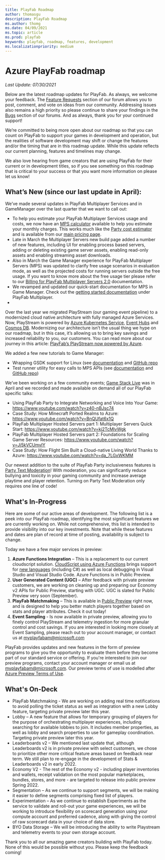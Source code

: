 ```yaml
---
title: PlayFab Roadmap
author: thomasgu
description: PlayFab Roadmap
ms.author: thomg
ms.date: 04/09/2021
ms.topic: article
ms.prod: playfab
keywords: playfab, roadmap, features, development
ms.localizationpriority: medium
---
```



# Azure PlayFab roadmap

_Last Update: 07/30/2021_

Below are the latest roadmap updates for PlayFab. As always, we welcome your feedback. The [Feature Requests](https://community.playfab.com/spaces/24/index.html?sort=votes) section of our forum allows you to post, comment, and vote on ideas from our community. Addressing issues also remains a high priority so please continue to share your findings in the [Bugs](https://community.playfab.com/spaces/23/index.html) section of our forums. And as always, thank you for your continued support!

We’re committed to being more open about our roadmap so that you can count on PlayFab to support your games in development and operation, but the realities of software development may shift or change the features and/or the timing that are in this roadmap update. While this update reflects our current planning, features and timelines may change. 

We also love hearing from game creators that are using PlayFab for their current or in development titles, so if you see something on this roadmap that is critical to your success or that you want more information on please let us know!

## What’s New (since our last update in April):

We’ve made several updates in PlayFab Multiplayer Services and in GameManager over the last quarter that we want to call out:

- To help you estimate your PlayFab Multiplayer Services usage and costs, we now have an [MPS calculator](https://playfab.com/mps-calculator/) available to help you estimate your monthly charges. This works much like the [Party cost estimator](https://playfab.com/party-calculator/) and is available from our [main pricing page](https://playfab.com/pricing/).
- Late in March the Multiplayer Servers new build page added a number of new features, including UI for enabling process based servers, adding or deleting existing game server assets, enabling read-only assets and enabling streaming asset downloads. 
- Also in March the Game Manager experience for PlayFab Multiplayer Servers (MPS) was updated to clarify free usage scenarios in evaluation mode, as well as the projected costs for running servers outside the free usage. If you want to know more about the free usage tier please refer to our [Billing for PlayFab Multiplayer Servers 2.0](https://docs.microsoft.com/gaming/playfab/features/multiplayer/servers/billing-for-thunderhead) documentation.
- We revamped and updated our quick-start documentation for MPS in Game Manager. Check out the [getting started documentation](https://docs.microsoft.com/gaming/playfab/features/multiplayer/mpintro) under PlayFab Multiplayer. 
- 
Over the last year we migrated PlayStream (our gaming event pipeline) to a modernized cloud native architecture with fully managed Azure Services. Now, PlayStream is powered by [Azure Kubernetes Service](https://azure.microsoft.com/services/kubernetes-service/), [Event Hubs](https://azure.microsoft.com/services/event-hubs/) and [Cosmos DB](https://azure.microsoft.com/services/cosmos-db/). Modernizing our architecture isn’t the usual thing we hype on our roadmap, but in this case, it’s allowing us to bring key savings and increased reliability to you, our customers. You can read more about our journey in this article: [PlayFab’s PlayStream now powered by Azure](https://blog.playfab.com/blog/playfabs-playstream-bids-farewell-to-aws-now-powered-by-azure).

We added a few new tutorials to Game Manager:
- Wrapping GSDK support for Linux (see [documentation](https://docs.microsoft.com/gaming/playfab/features/multiplayer/servers/create-your-first-server) and [GitHub repo](https://github.com/PlayFab/MpsSamples/tree/master/MpsAllocatorSample)
- Test runner utility for easy calls to MPS APIs (see [documentation](https://docs.microsoft.com/gaming/playfab/features/multiplayer/servers/mps-allocator-sample) and [GitHub repo](https://github.com/PlayFab/MpsSamples/tree/master/MpsAllocatorSample))

We’ve been working on a few community events;  [Game Stack Live](https://developer.microsoft.com/games/events/game-stack-live/) was in April and we recorded and made available on demand all of our PlayFab specific talks:
- Using PlayFab Party to Integrate Networking and Voice Into Your Game: https://www.youtube.com/watch?v=z40-nBJsc74
- Case Study: How Minecraft Ported Realms to Azure: https://www.youtube.com/watch?v=BnQUfat6x1Q
- PlayFab Multiplayer Hosted Servers part 1: Multiplayer Servers Quick Start: https://www.youtube.com/watch?v=kj2TcMlvWgk 
- PlayFab Multiplayer Hosted Servers part 2: Foundations for Scaling Game Server Resources: https://www.youtube.com/watch?v=Jj5kVCUmvlY 
- Case Study: How Flight Sim Built a Cloud-native Living World Thanks to Azure: https://www.youtube.com/watch?v=da_7LGxWKMM

Our newest addition to the suite of PlayFab Party inclusiveness features is [Party Text Moderation](https://docs.microsoft.com/gaming/playfab/features/multiplayer/networking/concepts-text-moderation)! With moderation, you can significantly reduce bullying and toxicity in your gaming community and increase average playtime and player retention. Turning on Party Text Moderation only requires one line of code! 

## What's In-Progress

Here are some of our active areas of development. The following list is a peek into our PlayFab roadmap, identifying the most significant features we are currently working on. While not comprehensive, this list is intended to provide visibility into our key investments. Note that while these features and dates are plan of record at time of posting, availability is subject to change.

Today we have a few major services in preview:
1. **Azure Functions Integration** – This is a replacement to our current cloudscript solution. [CloudScript using Azure Functions](../features/automation/cloudscript-af/index.md) brings support for [new languages](/azure/azure-functions/supported-languages) (including C#) as well as local debugging in Visual Studio and Visual Studio Code. Azure Functions is in Public Preview.
1. **User Generated Content (UGC)** – After feedback with private preview customers, we are working on cleaning up and preparing our Economy v2 APIs for Public Preview, starting with UGC. UGC is slated for Public Preview very soon (September).
1. **PlayFab Matchmaking** – This is available in [Public Preview](../features/multiplayer/matchmaking/index.md) right now, and is designed to help you better match players together based on stats and player attributes. Check it out today!
1. **Event Sampling** - Is now available in private preview, allowing you to finely control PlayStream and telemetry ingestion for more granular control and cost savings. If you are interested in looking more closely at Event Sampling, please reach out to your account manager, or contact us at myplayfabam@microsoft.com 

PlayFab provides updates and new features in the form of preview programs to give you the opportunity to evaluate them before they become part of our standard service or offering. If you're interested to join our preview programs, contact your account manager or email us at myplayfabam@microsoft.com. Our preview terms of use is modelled after [Azure Preview Terms of Use](https://azure.microsoft.com/support/legal/preview-supplemental-terms/).

## What's On-Deck

- PlayFab Matchmaking - We are working on adding real time notifications to avoid polling the ticket status as well as integration with a new Lobby feature, targeting private preview later this year.
- Lobby – A new feature that allows for temporary grouping of players for the purpose of orchestrating multiplayer experiences, including searching for available lobbies to join. It includes member properties, as well as lobby and search properties to use for gameplay coordination. Targeting private preview later this year.
- Leaderboards v2 – We mentioned last update that, although Leaderboards v2 is in private preview with select customers, we chose to prioritize other more critical feature areas based on feedback near term. We still plan to re-engage in the development of Stats & Leaderboards v2 in early 2022.
- Economy V2 - The rest of the Economy v2 - including player inventories and wallets, receipt validation on the most popular marketplaces, bundles, stores, and more - are targeted to release into public preview Spring 2022.
- Segmentation – As we continue to support segments, we will be making it easier to define segments comprising fixed list of players. 
- Experimentation – As we continue to establish Experiments as the service to validate and roll-out your game experiences, we will be working to introduce flexibility on scorecard generation using your compute account and preferred cadence, along with giving the control of raw scorecard data in your choice of data store.
- BYO Data Storage –  We will be introducing the ability to write Playstream and telemetry events to your own storage account.

Thank you to all our amazing game creators building with PlayFab today. None of this would be possible without you. Please keep the feedback coming! 
